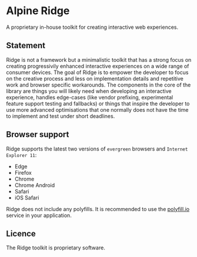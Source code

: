 # Alpine Ridge

A proprietary in-house toolkit for creating interactive web experiences.

## Statement

Ridge is not a framework but a minimalistic toolkit that has a strong focus on creating progressivily enhanced interactive experiences on a wide range of consumer devices. The goal of Ridge is to empower the developer to focus on the creative process and less on implementation details and repetitive work and browser specific workarounds. The components in the core of the library are things you will likely need when developing an interactive experience, handles edge-cases (like vendor prefixing, experimental feature support testing and fallbacks) or things that inspire the developer to use more advanced optimisations that one normally does not have the time to implement and test under short deadlines.

## Browser support

Ridge supports the latest two versions of `evergreen` browsers and `Internet Explorer 11`:

- Edge
- Firefox
- Chrome
- Chrome Android
- Safari
- iOS Safari

Ridge does not include any polyfills. It is recommended to use the [polyfill.io](https://polyfill.io/v3/) service in your application.

## Licence

The Ridge toolkit is proprietary software.
